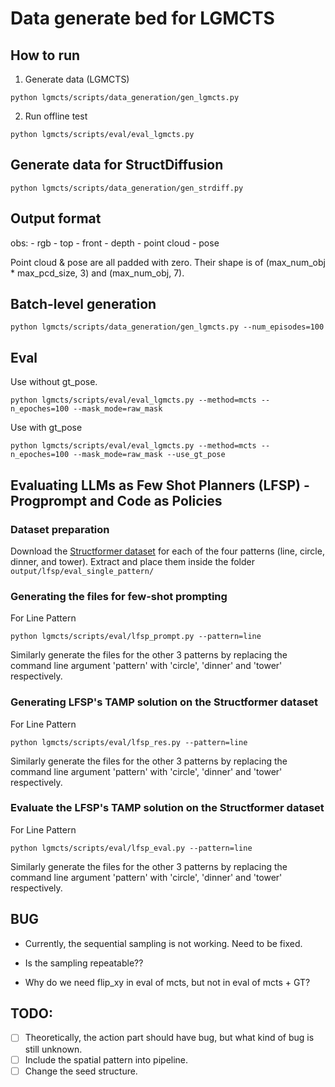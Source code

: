 # Data generate bed for LGMCTS

## How to run

1. Generate data (LGMCTS)

```
python lgmcts/scripts/data_generation/gen_lgmcts.py
```

2. Run offline test

```
python lgmcts/scripts/eval/eval_lgmcts.py
```

## Generate data for StructDiffusion

```
python lgmcts/scripts/data_generation/gen_strdiff.py
```

## Output format

obs:
    - rgb
        - top
        - front
    - depth
    - point cloud
    - pose

Point cloud & pose are all padded with zero. Their shape is of (max_num_obj * max_pcd_size, 3) and (max_num_obj, 7). 

## Batch-level generation 

```
python lgmcts/scripts/data_generation/gen_lgmcts.py --num_episodes=100
```

## Eval

Use without gt_pose.

```
python lgmcts/scripts/eval/eval_lgmcts.py --method=mcts --n_epoches=100 --mask_mode=raw_mask
```

Use with gt_pose
```
python lgmcts/scripts/eval/eval_lgmcts.py --method=mcts --n_epoches=100 --mask_mode=raw_mask --use_gt_pose
```

## Evaluating LLMs as Few Shot Planners (LFSP)  - Progprompt and Code as Policies

### Dataset preparation
Download the [Structformer dataset](https://drive.google.com/drive/folders/19k2ZTlgC0itD-BLl22J0AkN8Ej8UMWnX?usp=sharing) for each of the four patterns (line, circle, dinner, and tower). Extract and place them inside the folder `output/lfsp/eval_single_pattern/`
### Generating the files for few-shot prompting
For Line Pattern
```
python lgmcts/scripts/eval/lfsp_prompt.py --pattern=line
```
Similarly generate the files for the other 3 patterns by replacing the command line argument 'pattern' with 'circle', 'dinner' and 'tower' respectively. 

### Generating LFSP's TAMP solution on the Structformer dataset
For Line Pattern
```
python lgmcts/scripts/eval/lfsp_res.py --pattern=line
```
Similarly generate the files for the other 3 patterns by replacing the command line argument 'pattern' with 'circle', 'dinner' and 'tower' respectively. 

### Evaluate the LFSP's TAMP solution on the Structformer dataset
For Line Pattern
```
python lgmcts/scripts/eval/lfsp_eval.py --pattern=line
```
Similarly generate the files for the other 3 patterns by replacing the command line argument 'pattern' with 'circle', 'dinner' and 'tower' respectively. 

## BUG

- Currently, the sequential sampling is not working. Need to be fixed.
- Is the sampling repeatable??

- Why do we need flip_xy in eval of mcts, but not in eval of mcts + GT?

## TODO:

- [ ] Theoretically, the action part should have bug, but what kind of bug is still unknown.
- [ ] Include the spatial pattern into pipeline.
- [ ] Change the seed structure.